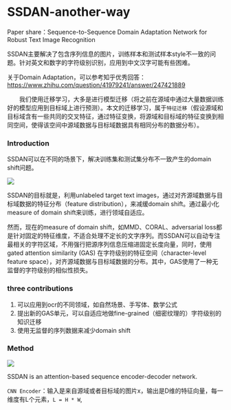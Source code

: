 # SSDAN-another-way
Paper share：Sequence-to-Sequence Domain Adaptation Network for Robust Text Image Recognition

SSDAN主要解决了包含序列信息的图片，训练样本和测试样本style不一致的问题。针对英文和数字的字符级别识别，应用到中文汉字可能有些困难。

关于Domain Adaptation，可以参考知乎优秀回答：https://www.zhihu.com/question/41979241/answer/247421889

　　我们使用迁移学习，大多是进行模型迁移（将之前在源域中通过大量数据训练好的模型应用到目标域上进行预测）。本文的迁移学习，属于`特征迁移`（假设源域和目标域含有一些共同的交叉特征，通过特征变换，将源域和目标域的特征变换到相同空间，使得该空间中源域数据与目标域数据具有相同分布的数据分布）。

### Introduction

SSDAN可以在不同的场景下，解决训练集和测试集分布不一致产生的domain shift问题。

![](https://github.com/cassie1728/SSDAN-another-way/raw/master/ssdan1.jpg)

SSDAN的目标就是，利用unlabeled target text images，通过对齐源域数据与目标域数据的特征分布（feature distribution），来减缓domain shift。通过最小化measure of domain shift来训练，进行领域自适应。

然而，现在的measure of domain shift，如MMD、CORAL、adversarial loss都是针对固定的特征维度，不适合处理不定长的文字序列。而SSDAN可以自动专注最相关的字符区域，不用强行把源序列信息压缩进固定长度向量，同时，使用gated attention similarity (GAS) 在字符级别的特征空间（character-level feature space），对齐源域数据与目标域数据的分布。其中，GAS使用了一种无监督的字符级别的相似性损失。

### three contributions

1. 可以应用到ocr的不同领域，如自然场景、手写体、数学公式
2. 提出新的GAS单元，可以自适应地做fine-grained（细密纹理的）字符级别的知识迁移
3. 使用无监督的序列数据来减少domain shift

### Method

![](https://github.com/cassie1728/SSDAN-another-way/raw/master/ssdan2.jpg)

SSDAN is an attention-based sequence encoder-decoder network. 

`CNN Encoder`：输入是来自源域或者目标域的图片x，输出是D维的特征向量，每一维度有L个元素，`L = H * W`,
<div align=center><src=https://github.com/cassie1728/SSDAN-another-way/raw/master/ssdan3.jpg>

